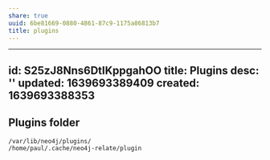 ```yaml
---
share: true
uuid: 6be81669-0880-4861-87c9-1175a86813b7
title: plugins
---
```

---
id: S25zJ8Nns6DtIKppgahOO
title: Plugins
desc: ''
updated: 1639693389409
created: 1639693388353
---

## Plugins folder

```
/var/lib/neo4j/plugins/
/home/paul/.cache/neo4j-relate/plugin
```